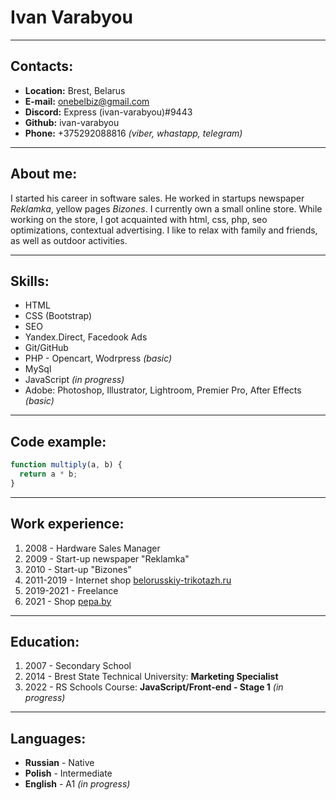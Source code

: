# Ivan Varabyou

---

## Contacts:

- **Location:** Brest, Belarus
- **E-mail:** onebelbiz@gmail.com
- **Discord:** Express (ivan-varabyou)#9443
- **Github:** ivan-varabyou
- **Phone:** +375292088816 _(viber, whastapp, telegram)_

---

## About me:

I started his career in software sales. He worked in startups newspaper _Reklamka_, yellow pages _Bizones_. I currently own a small online store. While working on the store, I got acquainted with html, css, php, seo optimizations, contextual advertising. I like to relax with family and friends, as well as outdoor activities.

---

## Skills:

- HTML
- CSS (Bootstrap)
- SEO
- Yandex.Direct, Facedook Ads
- Git/GitHub
- PHP - Opencart, Wodrpress _(basic)_
- MySql
- JavaScript _(in progress)_
- Adobe: Photoshop, Illustrator, Lightroom, Premier Pro, After Effects _(basic)_

---

## Code example:

```javascript
function multiply(a, b) {
  return a * b;
}
```

---

## Work experience:

1. 2008 - Hardware Sales Manager
2. 2009 - Start-up newspaper "Reklamka"
3. 2010 - Start-up "Bizones"
4. 2011-2019 - Internet shop [belorusskiy-trikotazh.ru](https://belorusskiy-trikotazh.ru)
5. 2019-2021 - Freelance
6. 2021 - Shop [pepa.by](https://pepa.by)

---

## Education:

1. 2007 - Secondary School
2. 2014 - Brest State Technical University: **Marketing Specialist**
3. 2022 - RS Schools Course: **JavaScript/Front-end - Stage 1** _(in progress)_

---

## Languages:

- **Russian** - Native
- **Polish** - Intermediate
- **English** - A1 _(in progress)_
